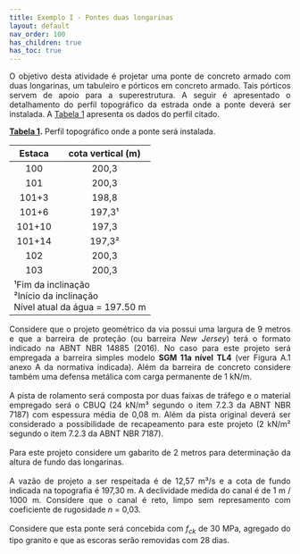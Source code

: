 ```yaml
---
title: Exemplo I - Pontes duas longarinas
layout: default
nav_order: 100
has_children: true
has_toc: true
---
```


<p align = "justify">
  O objetivo desta atividade é projetar uma ponte de concreto armado com duas longarinas, um tabuleiro e pórticos em concreto armado. Tais pórticos servem de apoio para  a superestrutura. A seguir é apresentado o detalhamento do perfil topográfico da estrada onde a ponte deverá ser instalada. A <a href="#tab1">Tabela 1</a> apresenta os dados do perfil citado.
</p> 

<p align = "left"><b><a href="#tab1">Tabela 1</a>.</b> Perfil topográfico onde a ponte será instalada.</p>

<table style="width: 100%"><thead>
  <tr>
    <th>Estaca</th>
    <th>cota vertical (m)</th>
  </tr></thead>
<tbody>
  <tr>
    <td><center>100</center></td>
    <td><center>200,3</center></td>
  </tr>
  <tr>
    <td><center>101</center></td>
    <td><center>200,3</center></td>
  </tr>
  <tr>
    <td><center>101+3</center></td>
    <td><center>198,8</center></td>
  </tr>
  <tr>
    <td><center>101+6</center></td>
    <td><center>197,3¹</center></td>
  </tr>
  <tr>
    <td><center>101+10</center></td>
    <td><center>197,3</center></td>
  </tr>
  <tr>
    <td><center>101+14</center></td>
    <td><center>197,3²</center></td>
  </tr>
  <tr>
    <td><center>102</center></td>
    <td><center>200,3</center></td>
  </tr>
  <tr>
    <td><center>103</center></td>
    <td><center>200,3</center></td>
  </tr>
  <tr>
    <td colspan="2"><left>¹Fim da inclinação<br>²Início da inclinação<br>Nível atual da água = 197.50 m</left></td>
  </tr>
</tbody>
</table>

<p align = "justify">
Considere que o projeto geométrico da via possui uma largura de 9 metros e que a barreira de proteção (ou barreira <i>New Jersey</i>) terá o formato indicado na ABNT NBR 14885 (2016). No caso para este projeto será empregada a barreira simples modelo <b>SGM 11a nível TL4</b> (ver Figura A.1 anexo A da normativa indicada). Além da barreira de concreto considere também uma defensa metálica com carga permanente de 1 kN/m.
<br><br>
A pista de rolamento será composta por duas faixas de tráfego e o material empregado será o CBUQ (24 kN/m³ segundo o item 7.2.3 da ABNT NBR 7187) com espessura média de 0,08 m. Além da pista original deverá ser considerado a possibilidade de recapeamento para este projeto (2 kN/m² segundo o item 7.2.3 da ABNT NBR 7187).
<br><br>
Para este projeto considere um gabarito de 2 metros para determinação da altura de fundo das longarinas.
<br><br>
A vazão de projeto a ser respeitada é de 12,57 m³/s e a cota de fundo indicada na topografia é 197,30 m. A declividade medida do canal é de 1 m / 1000 m. Considere que o canal é reto, limpo sem represamento com coeficiente de rugosidade <i>n</i> = 0,03.
<br><br>
Considere que esta ponte será concebida com <i>f<sub>ck</sub></i> de 30 MPa, agregado do tipo granito e que as escoras serão removidas com 28 dias.
</p> 